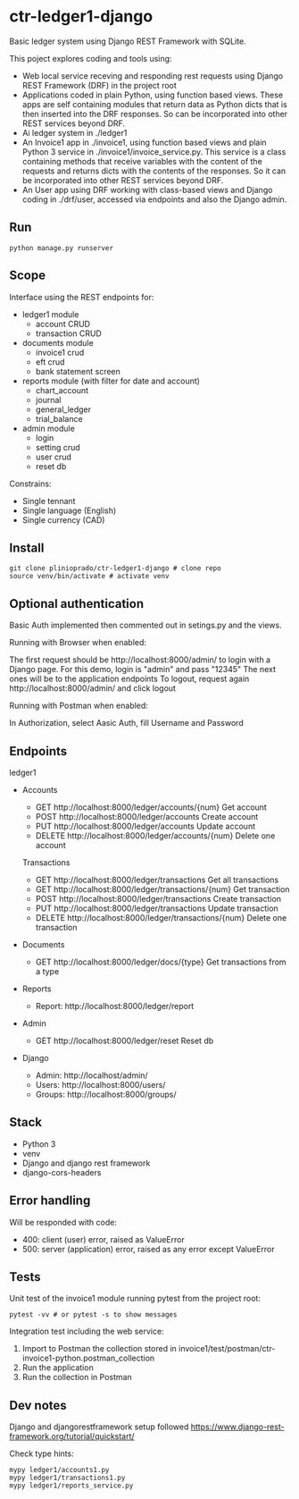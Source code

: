 # ctr-ledger1-django

Basic ledger system using Django REST Framework with SQLite.

This poject explores coding and tools using:

* Web local service receving and responding rest requests using Django REST Framework (DRF) in the project root
* Applications coded in plain Python, using function based views. These apps are self containing modules that return data as Python dicts that is then inserted into the DRF responses. So can be incorporated into other REST services beyond DRF.
* Ai ledger system in ./ledger1
* An Invoice1 app in ./invoice1, using function based views and plain Python 3 service in ./invoice1/invoice_service.py. This service is a class containing methods that receive variables with the content of the requests and returns dicts with the contents of the responses. So it can be incorporated into other REST services beyond DRF.
* An User app using DRF working with class-based views and Django coding in ./drf/user, accessed via endpoints and also the Django admin.

## Run

```shell
python manage.py runserver
```

## Scope

Interface using the REST endpoints for:

* ledger1 module
  * account CRUD
  * transaction CRUD
* documents module
  * invoice1 crud
  * eft crud
  * bank statement screen
* reports module (with filter for date and account)
  * chart_account
  * journal
  * general_ledger
  * trial_balance
* admin module
  * login
  * setting crud
  * user crud
  * reset db

Constrains:

* Single tennant
* Single language (English)
* Single currency (CAD)

## Install

```shell
git clone plinioprado/ctr-ledger1-django # clone repo
source venv/bin/activate # activate venv
```

## Optional authentication

Basic Auth implemented then commented out in setings.py and the views.

Running with Browser when enabled:

The first request should be http://localhost:8000/admin/ to login with a Django page.
    For this demo, login is "admin" and pass "12345"
The next ones will be to the application endpoints
To logout, request again http://localhost:8000/admin/ and click logout

Running with Postman when enabled:

In Authorization, select Aasic Auth, fill Username and Password

## Endpoints

ledger1

* Accounts

  * GET    http://localhost:8000/ledger/accounts/{num}   Get account
  * POST   http://localhost:8000/ledger/accounts        Create account
  * PUT    http://localhost:8000/ledger/accounts        Update account
  * DELETE http://localhost:8000/ledger/accounts/{num}   Delete one account

  Transactions

  * GET    http://localhost:8000/ledger/transactions        Get all transactions
  * GET    http://localhost:8000/ledger/transactions/{num}   Get transaction
  * POST   http://localhost:8000/ledger/transactions        Create transaction
  * PUT    http://localhost:8000/ledger/transactions        Update transaction
  * DELETE http://localhost:8000/ledger/transactions/{num}   Delete one transaction

* Documents

  * GET    http://localhost:8000/ledger/docs/{type}       Get transactions from a type

* Reports

  * Report: http://localhost:8000/ledger/report

* Admin

  * GET    http://localhost:8000/ledger/reset   Reset db

* Django

  * Admin: http://localhost/admin/
  * Users: http://localhost:8000/users/
  * Groups: http://localhost:8000/groups/

## Stack

* Python 3
* venv
* Django and django rest framework
* django-cors-headers

## Error handling

Will be responded with code:

* 400: client (user) error, raised as ValueError
* 500: server (application) error, raised as any error except ValueError

## Tests

Unit test of the invoice1 module running pytest from the project root:

```shell
pytest -vv # or pytest -s to show messages
```

Integration test including the web service:

1. Import to Postman the collection stored in invoice1/test/postman/ctr-invoice1-python.postman_collection
2. Run the application
3. Run the collection in Postman

## Dev notes

Django and djangorestframework setup followed https://www.django-rest-framework.org/tutorial/quickstart/

Check type hints:

```shell
mypy ledger1/accounts1.py
mypy ledger1/transactions1.py
mypy ledger1/reports_service.py
```
